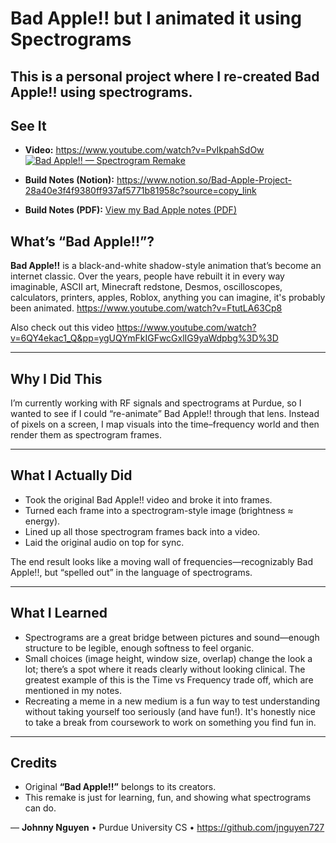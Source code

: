 # Bad Apple!! but I animated it using Spectrograms

This is a personal project where I re-created **Bad Apple!!** using spectrograms. 
---

## See It

- **Video:** https://www.youtube.com/watch?v=PvIkpahSdOw [![Bad Apple!! — Spectrogram Remake](https://img.youtube.com/vi/PvIkpahSdOw/hqdefault.jpg)](https://www.youtube.com/watch?v=PvIkpahSdOw)

- **Build Notes (Notion):** https://www.notion.so/Bad-Apple-Project-28a40e3f4f9380ff937af5771b81958c?source=copy_link
- **Build Notes (PDF):** [View my Bad Apple notes (PDF)](bad_apple_notes.pdf)

## What’s “Bad Apple!!”?

**Bad Apple!!** is a black-and-white shadow-style animation that’s become an internet classic. Over the years, people have rebuilt it in every way imaginable, ASCII art, Minecraft redstone, Desmos, oscilloscopes, calculators, printers, apples, Roblox, anything you can imagine, it's probably been animated.
https://www.youtube.com/watch?v=FtutLA63Cp8

Also check out this video
https://www.youtube.com/watch?v=6QY4ekac1_Q&pp=ygUQYmFkIGFwcGxlIG9yaWdpbg%3D%3D

---

## Why I Did This

I’m currently working with RF signals and spectrograms at Purdue, so I wanted to see if I could “re-animate” Bad Apple!! through that lens. Instead of pixels on a screen, I map visuals into the time–frequency world and then render them as spectrogram frames.

---

## What I Actually Did 

- Took the original Bad Apple!! video and broke it into frames.
- Turned each frame into a spectrogram-style image (brightness ≈ energy).
- Lined up all those spectrogram frames back into a video.
- Laid the original audio on top for sync.

The end result looks like a moving wall of frequencies—recognizably Bad Apple!!, but “spelled out” in the language of spectrograms. 

---

## What I Learned

- Spectrograms are a great bridge between pictures and sound—enough structure to be legible, enough softness to feel organic.
- Small choices (image height, window size, overlap) change the look a lot; there’s a spot where it reads clearly without looking clinical. The greatest example of this is the Time vs Frequency trade off, which are mentioned in my notes.
- Recreating a meme in a new medium is a fun way to test understanding without taking yourself too seriously (and have fun!). It's honestly nice to take a break from coursework to work on something you find fun in.


---

## Credits

- Original **“Bad Apple!!”** belongs to its creators.
- This remake is just for learning, fun, and showing what spectrograms can do.

— **Johnny Nguyen** • Purdue University CS • https://github.com/jnguyen727
